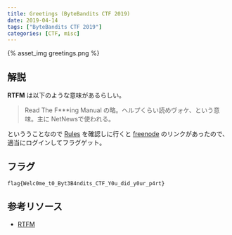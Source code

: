 ```yaml
---
title: Greetings (ByteBandits CTF 2019)
date: 2019-04-14
tags: ["ByteBandits CTF 2019"]
categories: [CTF, misc]
---
```


{% asset_img greetings.png %}

## 解説

**RTFM** は以下のような意味があるらしい。

> Read The F***ing Manual の略。ヘルプくらい読めヴォケ、という意味。主に NetNewsで使われる。

といううことなので [Rules](https://ctf.euristica.in/rules) を確認しに行くと [freenode](https://webchat.freenode.net/?channels=#BBCTF) のリンクがあったので、適当にログインしてフラグゲット。

## フラグ

`flag{Welc0me_t0_Byt3B4ndits_CTF_Y0u_did_y0ur_p4rt}`

## 参考リソース

- [RTFM](http://d.hatena.ne.jp/keyword/RTFM)